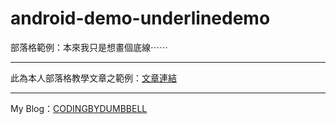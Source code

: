 # android-demo-underlinedemo
部落格範例：本來我只是想畫個底線⋯⋯
<br />

***

此為本人部落格教學文章之範例：[文章連結](https://codingbydumbbell.blogspot.com/2019/03/trouble-shootingandroid.html)

***

My Blog：[CODINGBYDUMBBELL](https://codingbydumbbell.blogspot.com/)
